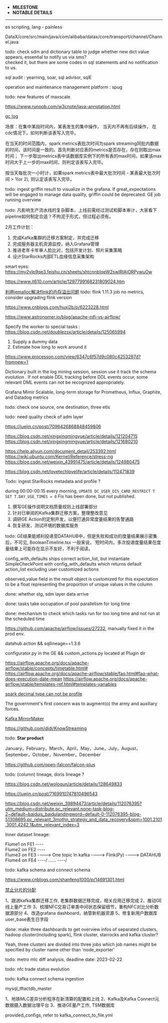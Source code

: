 * **MILESTONE** 
* **NOTABLE DETAILS**
***************************************************************************************************************************************************************************************************
es scripting, lang - painless

DataX/core/src/main/java/com/alibaba/datax/core/transport/channel/Channel.java

todo: check sdm and dictionary table to judge whether new dict value appears, essential to notify us via sms?  
checked it, but there are some codes in sql statements and no notification to us.  

sql audit : yearning, soar, sql advisor, sqlE

operation and maintenance management platform : spug

todo: new features of maxscale 

https://www.runoob.com/w3cnote/java-annotation.html

[gc log](https://www.cnblogs.com/wuzhenzhao/p/12486840.html)

场景：在集中某段时间内，某表发生的集中操作， 当天内不再有后续操作， 在cdc情况下，如何判断该表写入完毕。 

在当天的时间范围内，spark metrics表批次时间为spark streaming同批内数据的时间，该时间是一致的。首先判断对应表的metrics是否存在，存在则取出max时间；
下一步取出metrics表中该数据库实例下的所有表的max时间，如果该max时间大于上一步的max时间，则判定该表写入完毕。

按当天每批次一小时计，如果spark metrics表中最大批次时间 - 某表最大批次时间 > 1(or 2), 则认定该表写入完毕。

todo: ingest griffin result to visualize in the grafana.
If great_expectations will be engaged to manage data quality, griffin could be deprecated.
GE job running overview

todo: 凡影响生产流水线的复杂脚本，上线前需经过测试和脚本审计，大家看下pipeline如何制定合适？不拘泥于形式，但过程必须有。

2月工作计划：
1. 完成Kafka集群的迁移方案制定，并完成迁移
2. 完成服务器主机资源监控，纳入Grafana管理
3. 推进老年卡年审人脸比对，包括开发计划、照片采集策略
4. 设计StarRocks内部ETL血缘信息采集架构

smart eyes:   
https://my2ylp9qe3.feishu.cn/sheets/shtcnnbIqeW2swlRIAiORPywuOw

https://www.it610.com/article/1297799168231809024.htm

[利用jemalloc解决flink的内存溢出问题](https://blog.csdn.net/Deepexi_Date/article/details/125396199)
todo: flink 1.11.3 job no metrics, consider upgrading flink version

https://www.cnblogs.com/huxi2b/p/6223228.html

https://www.astronomer.io/blog/apache-nifi-vs-airflow/

Specify the worker to special tasks : https://blog.csdn.net/doublezsx/article/details/125065994 

1. Supply a dummy data
2. Estimate how long to work around it  

https://www.processon.com/view/6347c6f57d9c080c4253287d?fromnew=1

Dictionary built in the log mining session, session use it track the schema evolution . 
If not enable DDL tracking before DDL events occur, some relevant DML events can not be recognized appropriately.

Grafana Mimir
Scalable, long-term storage for Prometheus, Influx, Graphite, and Datadog metrics

todo: check one source, one destination, three etls 

todo: need quality check of adm layer

https://juejin.cn/post/7096426868848459806

https://blog.csdn.net/xingxingmingyue/article/details/121204715
https://blog.csdn.net/xingxingmingyue/article/details/121680210

https://help.aliyun.com/document_detail/253392.html
https://wiki.ubuntu.com/Kernel/Reference/stress-ng
https://blog.csdn.net/weixin_43991475/article/details/124980475

https://blog.csdn.net/lovetechlovelife/article/details/112471839

Todo: ingest StarRocks metadata and profile ?

during 00:00-00:15 every morning, `UPDATE DC_USER_DIS_CARD_RESTRICT T SET T.DAY_USE_TIMES = 0`
Fix has been done, but not published.

1. 撰写GE操作说明文档质量规则上线部署部分
2. 针对已审阅的Kafka集群迁移方案，整理整改意见
3. 调研GE Action的定制开发，以便打通异常度量结果的告警通路
4. 恢复研发、测试环境的数据库服务

todo: GE结果能顺利投递至DATAHUB中，但是失败和成功的度量结果展示密集后，不可见, BooleanTimeline.tsx
一般来说， 短时间内，多次投递度量结果在度量结果上可能存在显示不友好，不利于阅读。

config_with_defaults ships correct action_list, but instantiate SimpleCheckPoint with config_with_defaults which returns default action_list
excluding user customized actions

observed_value field in the result object is customized for this expectation to be a float representing the proportion of unique values in the column

done: whether stg, sdm layer data arrive

done: tasks take occupation of pool parallelism for long time

done: mechanism to check which tasks run for too long time and not run at the scheduled time

https://github.com/apache/airflow/issues/27232, manually fixed it in the prod env.

datahub.action && sqllineage==1.3.6

configurator.py in the GE && custom_actions.py located at Plugin dir

https://airflow.apache.org/docs/apache-airflow/stable/concepts/timetable.html#
https://airflow.apache.org/docs/apache-airflow/stable/faq.html#faq-what-does-execution-date-mean
https://airflow.apache.org/docs/apache-airflow/stable/templates-ref.html#templates-variables

[spark decimal type can not be profile](https://github.com/great-expectations/great_expectations/issues/6393)

The government's first concern was to augment(o) the army and auxiliary forces.

[Kafka MirrorMaker](https://www.cnblogs.com/felixzh/p/11508192.html)

https://github.com/didi/KnowStreaming

todo: **Star product**

January，February，March，April，May，June，July，August，September，October，November，December

https://github.com/open-falcon/falcon-plus

todo: (column) lineage, doris lineage ?

https://blog.csdn.net/woloqun/article/details/128649833

https://juejin.cn/post/7169910747810496543

https://blog.csdn.net/weixin_39894473/article/details/112076395?utm_medium=distribute.pc_relevant.none-task-blog-2~default~baidujs_baidulandingword~default-0-112076395-blog-51308695.pc_relevant_3mothn_strategy_and_data_recovery&spm=1001.2101.3001.4242.1&utm_relevant_index=3

Inner dataset lineage:

Flume1 on FE1    ----\
Flume2 on FE2    ----\
Flume3 on FE3    ----> One topic In kafka ----> Flink(Py) ----> DATAHUB
Flume4 on FE4    ----/
......           ----/

todo: kafka schema and connect schema

https://www.cnblogs.com/shanfeng1000/p/14691301.html

[禁止分片的分配](https://blog.csdn.net/weixin_28906733/article/details/106282464)

1、跟进kafka集群迁移工作, 老集群数据迁移完成，相关应用迁移完成
2、推动GE线上量产工作
3、梳理NFC交易订单类中间状态保留细节，重构NFC对比分析数据源部分
4、改造grafana dashboard，纳管新机器资源
5、修复新用户数据库user_base表生日字段

done: make three dashboards to get overview infos of separated clusters,
hadoop cluster(including spark), flink cluster, starrocks and kafka cluster?  

Yeah, three clusters are divided into three jobs which job names might be specified by cluster name other than 'node_exporter' 


todo: metro mlc diff analysis, deadline date: 2023-02-22

todo: nfc trade status evolution

todo: kafka connect schema ingestion

mysql_tftactdb_master

1、地铁MLC差异分析程序在新清算的配置和上线
2、Kafka及Kafka Connect元数据摄入数据治理平台
3、推进GE量产工作, TSM数据库

provided_configs, refer to kafka_connect_to_file.yml